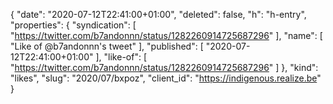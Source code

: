 {
  "date": "2020-07-12T22:41:00+01:00",
  "deleted": false,
  "h": "h-entry",
  "properties": {
    "syndication": [
      "https://twitter.com/b7andonnn/status/1282260914725687296"
    ],
    "name": [
      "Like of @b7andonnn's tweet"
    ],
    "published": [
      "2020-07-12T22:41:00+01:00"
    ],
    "like-of": [
      "https://twitter.com/b7andonnn/status/1282260914725687296"
    ]
  },
  "kind": "likes",
  "slug": "2020/07/bxpoz",
  "client_id": "https://indigenous.realize.be"
}
